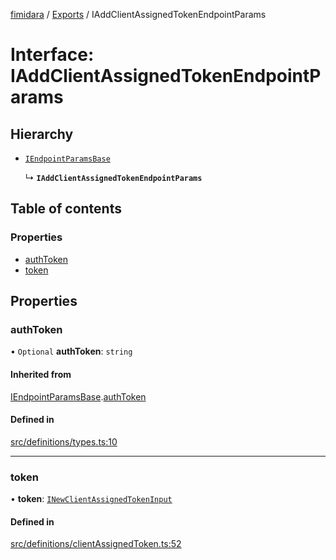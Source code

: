 [fimidara](../README.md) / [Exports](../modules.md) / IAddClientAssignedTokenEndpointParams

# Interface: IAddClientAssignedTokenEndpointParams

## Hierarchy

- [`IEndpointParamsBase`](IEndpointParamsBase.md)

  ↳ **`IAddClientAssignedTokenEndpointParams`**

## Table of contents

### Properties

- [authToken](IAddClientAssignedTokenEndpointParams.md#authtoken)
- [token](IAddClientAssignedTokenEndpointParams.md#token)

## Properties

### authToken

• `Optional` **authToken**: `string`

#### Inherited from

[IEndpointParamsBase](IEndpointParamsBase.md).[authToken](IEndpointParamsBase.md#authtoken)

#### Defined in

[src/definitions/types.ts:10](https://github.com/softkave/files-js/blob/852341e/src/definitions/types.ts#L10)

___

### token

• **token**: [`INewClientAssignedTokenInput`](INewClientAssignedTokenInput.md)

#### Defined in

[src/definitions/clientAssignedToken.ts:52](https://github.com/softkave/files-js/blob/852341e/src/definitions/clientAssignedToken.ts#L52)
